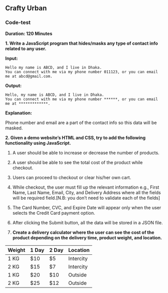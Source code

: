 ## Crafty Urban
### Code-test


**Duration: 120 Minutes**




**1. Write a JavaScript program that hides/masks any type of contact info related to any user.**

**Input:**
```
Hello my name is ABCD, and I live in Dhaka. 
You can connect with me via my phone number 011123, or you can email me at abcd@gmail.com.
```
**Output:**

```
Hello, my name is ABCD, and I live in Dhaka. 
You can connect with me via my phone number ******, or you can email me at *************.
```

**Explanation:**

Phone number and email are a part of the contact info so this data will be masked.

**2. Given a demo website’s HTML and CSS, try to add the following functionality using JavaScript.**

1. A user should be able to increase or decrease the number of products.
2. A user should be able to see the total cost of the product while checkout.
3. Users can proceed to checkout or clear his/her own cart.
4. While checkout, the user must fill up the relevant information e.g., First Name, Last Name, Email, City, and Delivery Address where all the fields will be required field.[N.B: you don’t need to validate each of the fields]
5. The Card Number, CVC, and Expire Date will appear only when the user selects the Credit Card payment option.
6. After clicking the Submit button, all the data will be stored in a JSON file.


3. **Create a delivery calculator where the user can see the cost of the product depending on the delivery time, product weight, and location.**



|**Weight**|**1 Day**|**2 Day**|**Location**|
| - | - | - | - |
|1 KG|$10|$5|Intercity|
|2 KG|$15|$7|Intercity|
|1 KG|$20|$10|Outside|
|2 KG|$25|$12|Outside|

 